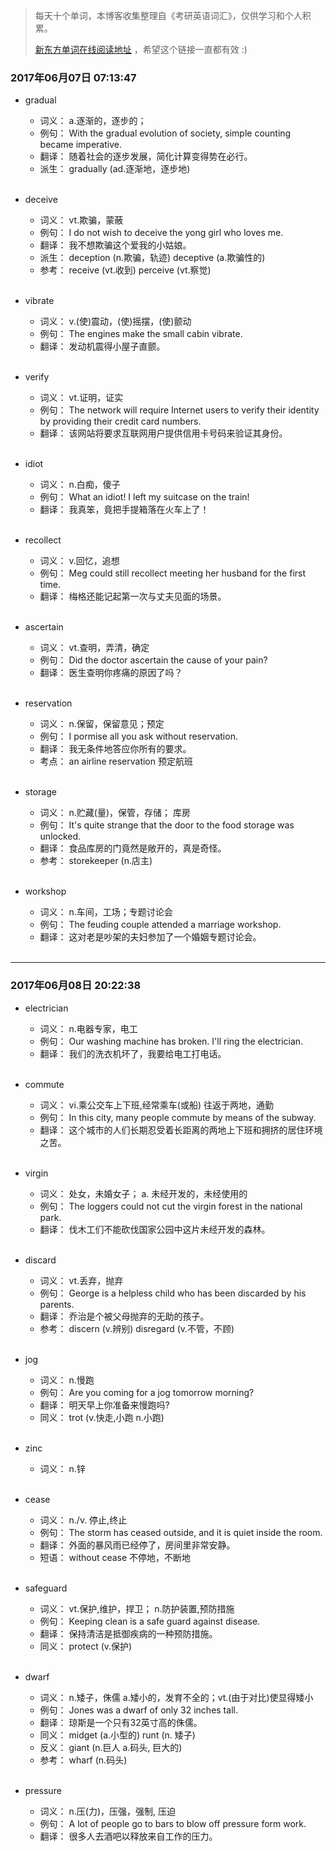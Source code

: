 > 每天十个单词，本博客收集整理自《考研英语词汇》，仅供学习和个人积累。
>
> [新东方单词在线阅读地址](http://download.dogwood.com.cn/online/kychlx/iPhone.html) ，希望这个链接一直都有效 :)

### 2017年06月07日 07:13:47

- gradual 
  * 词义：  a.逐渐的，逐步的；
  * 例句：  With the gradual evolution of society, simple counting became imperative.
  * 翻译：  随着社会的逐步发展，简化计算变得势在必行。
  * 派生：  gradually (ad.逐渐地，逐步地)
  <br>

- deceive
  * 词义：  vt.欺骗，蒙蔽  
  * 例句：  I do not wish to deceive the yong girl who loves me.
  * 翻译：  我不想欺骗这个爱我的小姑娘。
  * 派生：  deception (n.欺骗，轨迹) deceptive (a.欺骗性的)
  * 参考：  receive (vt.收到) perceive (vt.察觉)
  <br>

- vibrate
  * 词义：  v.(使)震动，(使)摇摆，(使)颤动
  * 例句：  The engines make the small cabin vibrate.
  * 翻译：  发动机震得小屋子直颤。
  <br>

- verify
  * 词义：  vt.证明，证实
  * 例句：  The network will require Internet users to verify their identity by providing their credit card numbers.
  * 翻译：  该网站将要求互联网用户提供信用卡号码来验证其身份。
  <br>

- idiot
  * 词义：  n.白痴，傻子
  * 例句：  What an idiot! I left my suitcase on the train!
  * 翻译：  我真笨，竟把手提箱落在火车上了！
  <br>

- recollect
  * 词义：  v.回忆，追想
  * 例句：  Meg could still recollect meeting her husband for the first time.
  * 翻译：  梅格还能记起第一次与丈夫见面的场景。
  <br>

- ascertain
  * 词义：  vt.查明，弄清，确定
  * 例句：  Did the doctor ascertain the cause of your pain?
  * 翻译：  医生查明你疼痛的原因了吗？
  <br>

- reservation
  * 词义：  n.保留，保留意见；预定
  * 例句：  I pormise all you ask without reservation.
  * 翻译：  我无条件地答应你所有的要求。
  * 考点：  an airline reservation 预定航班
  <br>

- storage
  * 词义：  n.贮藏(量)，保管，存储； 库房
  * 例句：  It's quite strange that the door to the food storage was unlocked.
  * 翻译：  食品库房的门竟然是敞开的，真是奇怪。
  * 参考：  storekeeper (n.店主)
  <br>

- workshop
  * 词义：  n.车间，工场；专题讨论会
  * 例句：  The feuding couple attended a marriage workshop.
  * 翻译：  这对老是吵架的夫妇参加了一个婚姻专题讨论会。
  <br>
  
---
### 2017年06月08日 20:22:38

- electrician
  * 词义：  n.电器专家，电工
  * 例句：  Our washing machine has broken. I'll ring the electrician.
  * 翻译：  我们的洗衣机坏了，我要给电工打电话。
  <br>

- commute
  * 词义：  vi.乘公交车上下班,经常乘车(或船) 往返于两地，通勤
  * 例句：  In this city, many people commute by means of the subway.
  * 翻译：  这个城市的人们长期忍受着长距离的两地上下班和拥挤的居住环境之苦。
  <br>

- virgin
  * 词义：  处女，未婚女子； a. 未经开发的，未经使用的
  * 例句：  The loggers could not cut the virgin forest in the national park.
  * 翻译：  伐木工们不能砍伐国家公园中这片未经开发的森林。
  <br>

- discard
  * 词义：  vt.丢弃，抛弃
  * 例句：  George is a helpless child who has been discarded by his parents.
  * 翻译：  乔治是个被父母抛弃的无助的孩子。
  * 参考：  discern (v.辨别) disregard (v.不管，不顾)
  <br>

- jog
  * 词义：  n.慢跑
  * 例句：  Are you coming for a jog tomorrow morning?
  * 翻译：  明天早上你准备来慢跑吗?
  * 同义：  trot (v.快走,小跑 n.小跑)
  <br>

- zinc
  * 词义：  n.锌
  <br>

- cease
  * 词义：  n./v. 停止,终止
  * 例句：  The storm has ceased outside, and it is quiet inside the room.
  * 翻译：  外面的暴风雨已经停了，房间里非常安静。
  * 短语：  without cease 不停地，不断地
  <br>  

- safeguard
  * 词义：  vt.保护,维护，捍卫； n.防护装置,预防措施
  * 例句：  Keeping clean is a safe guard against disease.
  * 翻译：  保持清洁是抵御疾病的一种预防措施。
  * 同义：  protect (v.保护)
  <br>

- dwarf
  * 词义：  n.矮子，侏儒 a.矮小的，发育不全的；vt.(由于对比)使显得矮小
  * 例句：  Jones was a dwarf of only 32 inches tall.
  * 翻译：  琼斯是一个只有32英寸高的侏儒。
  * 同义：  midget (a.小型的) runt (n. 矮子)
  * 反义：  giant (n.巨人 a.码头, 巨大的)
  * 参考：  wharf (n.码头)
  <br>

- pressure
  * 词义：  n.压(力)，压强，强制, 压迫
  * 例句：  A lot of people go to bars to blow off pressure form work.
  * 翻译：  很多人去酒吧以释放来自工作的压力。
  <br>